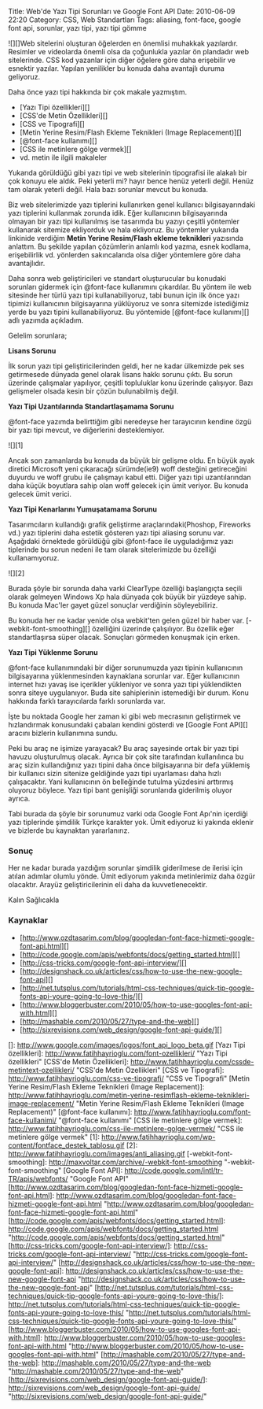 Title: Web&#039;de Yazı Tipi Sorunları ve Google Font API
Date: 2010-06-09 22:20
Category: CSS, Web Standartları
Tags: aliasing, font-face, google font api, sorunlar, yazı tipi, yazı tipi gömme

![][]Web sitelerini oluşturan öğelerden en önemlisi muhakkak yazılardır.
Resimler ve videolarda önemli olsa da çoğunlukla yazılar ön plandadır
web sitelerinde. CSS kod yazanlar için diğer öğelere göre daha
erişebilir ve esnektir yazılar. Yapılan yenilikler bu konuda daha
avantajlı duruma geliyoruz.

Daha önce yazı tipi hakkında bir çok makale yazmıştım. 

-   [Yazı Tipi özellikleri][]
-   [CSS'de Metin Özellikleri][]
-   [CSS ve Tipografi][]
-   [Metin Yerine Resim/Flash Ekleme Teknikleri (Image Replacement)][]
-   [@font-face kullanımı][]
-   [CSS ile metinlere gölge vermek][]
-   vd. metin ile ilgili makaleler

<!--more-->

Yukarıda görüldüğü gibi yazı tipi ve web sitelerinin tipografisi ile
alakalı bir çok konuyu ele aldık. Peki yeterli mi? hayır bence henüz
yeterli değil. Henüz tam olarak yeterli değil. Hala bazı sorunlar mevcut
bu konuda.

Biz web sitelerimizde yazı tiplerini kullanırken genel kullanıcı
bilgisayarındaki yazı tiplerini kullanmak zorunda idik. Eğer
kullanıcının bilgisayarında olmayan bir yazı tipi kullanılmış ise
tasarımda bu yazıyı çeşitli yöntemler kullanarak sitemize ekliyorduk ve
hala ekliyoruz. Bu yöntemler yukarıda linkinide verdiğim **Metin Yerine
Resim/Flash ekleme teknikleri** yazısında anlattım. Bu şekilde yapılan
çözümlerin anlamlı kod yazma, esnek kodlama, erişebilirlik vd. yönlerden
sakıncalarıda olsa diğer yöntemlere göre daha avantajlıdır.

Daha sonra web geliştiricileri ve standart oluşturucular bu konudaki
sorunları gidermek için @font-face kullanımını çıkardılar. Bu yöntem ile
web sitesinde her türlü yazı tipi kullanabiliyoruz, tabi bunun için ilk
önce yazı tipimizi kullanıcının bilgisayarına yüklüyoruz ve sonra
sitemizde istediğimiz yerde bu yazı tipini kullanabiliyoruz. Bu
yöntemide [@font-face kullanımı][] adlı yazımda açıkladım.

Gelelim sorunlara;

**Lisans Sorunu**

İlk sorun yazı tipi geliştiricilerinden geldi, her ne kadar ülkemizde
pek ses getirmesede dünyada genel olarak lisans hakkı sorunu çıktı. Bu
sorun üzerinde çalışmalar yapılıyor, çeşitli topluluklar konu üzerinde
çalışıyor. Bazı gelişmeler olsada kesin bir çözün bulunabilmiş değil.

**Yazı Tipi Uzantılarında Standartlaşamama Sorunu**

@font-face yazımda belirttiğim gibi neredeyse her tarayıcının kendine
özgü bir yazı tipi mevcut, ve diğerlerini desteklemiyor.

![][1]

Ancak son zamanlarda bu konuda da büyük bir gelişme oldu. En büyük ayak
diretici Microsoft yeni çıkaracağı sürümde(ie9) woff desteğini
getireceğini duyurdu ve woff grubu ile çalışmayı kabul etti. Diğer yazı
tipi uzantılarından daha küçük boyutlara sahip olan woff gelecek için
ümit veriyor. Bu konuda gelecek ümit verici.

**Yazı Tipi Kenarlarını Yumuşatamama Sorunu**

Tasarımcıların kullandığı grafik geliştirme araçlarındaki(Phoshop,
Fireworks vd.) yazı tiplerini daha estetik gösteren yazı tipi aliasing
sorunu var. Aşağıdaki örnektede görüldüğü gibi @font-face ile
uyguladığımız yazı tiplerinde bu sorun nedeni ile tam olarak
sitelerimizde bu özelliği kullanamıyoruz.

![][2]

Burada şöyle bir sorunda daha varki ClearType özelliği başlangıçta
seçili olarak gelmeyen Windows Xp hala dünyada çok büyük bir yüzdeye
sahip. Bu konuda Mac'ler gayet güzel sonuçlar verdiğinin söyleyebiliriz.

Bu konuda her ne kadar yenide olsa webkit'ten gelen güzel bir haber var.
[-webkit-font-smoothing][] özelliğini üzerinde çalışılıyor. Bu özellik
eğer standartlaşırsa süper olacak. Sonuçları görmeden konuşmak için
erken.

**Yazı Tipi Yüklenme Sorunu**

@font-face kullanımındaki bir diğer sorunumuzda yazı tipinin
kullanıcının bilgisayarına yüklenmesinden kaynaklana sorunlar var. Eğer
kullanıcının internet hızı yavaş ise içerikler yükleniyor ve sonra yazı
tipi yüklendikten sonra siteye uygulanıyor. Buda site sahiplerinin
istemediği bir durum. Konu hakkında farklı tarayıcılarda farklı
sorunlarda var.

İşte bu noktada Google her zaman ki gibi web mecrasının geliştirmek ve
hızlandırmak konusundaki çabaları kendini gösterdi ve [Google Font
API][] aracını bizlerin kullanımına sundu.

Peki bu araç ne işimize yarayacak? Bu araç sayesinde ortak bir yazı tipi
havuzu oluşturulmuş olacak. Ayrıca bir çok site tarafından kullanılınca
bu araç sizin kullandığınız yazı tipini daha önce bilgisayarına bir defa
yüklemiş bir kullanıcı sizin sitenize geldiğinde yazı tipi uyarlaması
daha hızlı çalışacaktır. Yani kullanıcının ön belleğinde tutulma
yüzdesini arttırmış oluyoruz böylece. Yazı tipi bant genişliği
sorunlarıda giderilmiş oluyor ayrıca.

Tabi burada da şöyle bir sorunumuz varki oda Google Font Apı'nin
içerdiği yazı tiplerinde şimdilik Türkçe karakter yok. Ümit ediyoruz ki
yakında eklenir ve bizlerde bu kaynaktan yararlanırız. 

### Sonuç

Her ne kadar burada yazdığım sorunlar şimdilik giderilmese de ilerisi
için atılan adımlar olumlu yönde. Ümit ediyorum yakında metinlerimiz
daha özgür olacaktır. Arayüz geliştiricilerinin eli daha da
kuvvetlenecektir.

Kalın Sağlıcakla

### Kaynaklar

-   [http://www.ozdtasarim.com/blog/googledan-font-face-hizmeti-google-font-api.html][]
-   [http://code.google.com/apis/webfonts/docs/getting_started.html][]
-   [http://css-tricks.com/google-font-api-interview/][]
-   [http://designshack.co.uk/articles/css/how-to-use-the-new-google-font-api][]
-   [http://net.tutsplus.com/tutorials/html-css-techniques/quick-tip-google-fonts-api-youre-going-to-love-this/][]
-   [http://www.bloggerbuster.com/2010/05/how-to-use-googles-font-api-with.html][]
-   [http://mashable.com/2010/05/27/type-and-the-web][]
-   [http://sixrevisions.com/web_design/google-font-api-guide/][]

</p>

  []: http://www.google.com/images/logos/font_api_logo_beta.gif
  [Yazı Tipi özellikleri]: http://www.fatihhayrioglu.com/font-ozellikleri/
    "Yazı Tipi özellikleri"
  [CSS'de Metin Özellikleri]: http://www.fatihhayrioglu.com/cssde-metintext-ozellikleri/
    "CSS'de Metin Özellikleri"
  [CSS ve Tipografi]: http://www.fatihhayrioglu.com/css-ve-tipografi/
    "CSS ve Tipografi"
  [Metin Yerine Resim/Flash Ekleme Teknikleri (Image Replacement)]: http://www.fatihhayrioglu.com/metin-yerine-resimflash-ekleme-teknikleri-image-replacement/
    "Metin Yerine Resim/Flash Ekleme Teknikleri (Image Replacement)"
  [@font-face kullanımı]: http://www.fatihhayrioglu.com/font-face-kullanimi/
    "@font-face kullanımı"
  [CSS ile metinlere gölge vermek]: http://www.fatihhayrioglu.com/css-ile-metinlere-golge-vermek/
    "CSS ile metinlere gölge vermek"
  [1]: http://www.fatihhayrioglu.com/wp-content/fontface_destek_tablosu.gif
  [2]: http://www.fatihhayrioglu.com/images/anti_aliasing.gif
  [-webkit-font-smoothing]: http://maxvoltar.com/archive/-webkit-font-smoothing
    "-webkit-font-smoothing"
  [Google Font API]: http://code.google.com/intl/tr-TR/apis/webfonts/
    "Google Font API"
  [http://www.ozdtasarim.com/blog/googledan-font-face-hizmeti-google-font-api.html]:    http://www.ozdtasarim.com/blog/googledan-font-face-hizmeti-google-font-api.html
    "http://www.ozdtasarim.com/blog/googledan-font-face-hizmeti-google-font-api.html"
  [http://code.google.com/apis/webfonts/docs/getting_started.html]: http://code.google.com/apis/webfonts/docs/getting_started.html
    "http://code.google.com/apis/webfonts/docs/getting_started.html"
  [http://css-tricks.com/google-font-api-interview/]: http://css-tricks.com/google-font-api-interview/
    "http://css-tricks.com/google-font-api-interview/"
  [http://designshack.co.uk/articles/css/how-to-use-the-new-google-font-api]:    http://designshack.co.uk/articles/css/how-to-use-the-new-google-font-api
    "http://designshack.co.uk/articles/css/how-to-use-the-new-google-font-api"
  [http://net.tutsplus.com/tutorials/html-css-techniques/quick-tip-google-fonts-api-youre-going-to-love-this/]:    http://net.tutsplus.com/tutorials/html-css-techniques/quick-tip-google-fonts-api-youre-going-to-love-this/
    "http://net.tutsplus.com/tutorials/html-css-techniques/quick-tip-google-fonts-api-youre-going-to-love-this/"
  [http://www.bloggerbuster.com/2010/05/how-to-use-googles-font-api-with.html]:    http://www.bloggerbuster.com/2010/05/how-to-use-googles-font-api-with.html
    "http://www.bloggerbuster.com/2010/05/how-to-use-googles-font-api-with.html"
  [http://mashable.com/2010/05/27/type-and-the-web]: http://mashable.com/2010/05/27/type-and-the-web
    "http://mashable.com/2010/05/27/type-and-the-web"
  [http://sixrevisions.com/web_design/google-font-api-guide/]: http://sixrevisions.com/web_design/google-font-api-guide/
    "http://sixrevisions.com/web_design/google-font-api-guide/"
